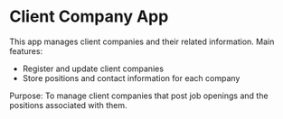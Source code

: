 # Client Company App

This app manages client companies and their related information. Main features:
- Register and update client companies
- Store positions and contact information for each company

Purpose: To manage client companies that post job openings and the positions associated with them.
